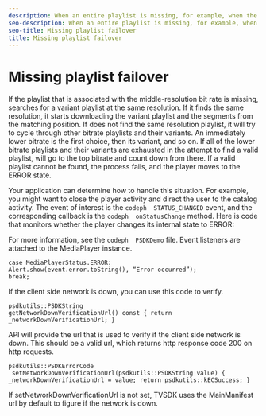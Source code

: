 ```yaml
---
description: When an entire playlist is missing, for example, when the M3U8 file specified in a top-level manifest file does not download, attempts to recover. If it cannot be recovered, your application determines the next step.
seo-description: When an entire playlist is missing, for example, when the M3U8 file specified in a top-level manifest file does not download, attempts to recover. If it cannot be recovered, your application determines the next step.
seo-title: Missing playlist failover
title: Missing playlist failover
---
```


# Missing playlist failover

If the playlist that is associated with the middle-resolution bit rate is missing,  searches for a variant playlist at the same resolution. If it finds the same resolution, it starts downloading the variant playlist and the segments from the matching position. If  does not find the same resolution playlist, it will try to cycle through other bitrate playlists and their variants. An immediately lower bitrate is the first choice, then its variant, and so on. If all of the lower bitrate playlists and their variants are exhausted in the attempt to find a valid playlist,  will go to the top bitrate and count down from there. If a valid playlist cannot be found, the process fails, and the player moves to the ERROR state.

Your application can determine how to handle this situation. For example, you might want to close the player activity and direct the user to the catalog activity. The event of interest is the `codeph  STATUS_CHANGED` event, and the corresponding callback is the `codeph  onStatusChange` method. Here is code that monitors whether the player changes its internal state to ERROR:

For more information, see the `codeph  PSDKDemo` file. Event listeners are attached to the MediaPlayer instance.
```
case MediaPlayerStatus.ERROR: 
Alert.show(event.error.toString(), “Error occurred”); 
break;
```

If the client side network is down, you can use this code to verify.


```
psdkutils::PSDKString 
getNetworkDownVerificationUrl() const { return 
_networkDownVerificationUrl; }
```

API will provide the url that is used to verify if the client side network is down. This should be a valid url, which returns http response code 200 on http requests.


```
psdkutils::PSDKErrorCode 
 setNetworkDownVerificationUrl(psdkutils::PSDKString value) { 
_networkDownVerificationUrl = value; return psdkutils::kECSuccess; }
```

If setNetworkDownVerificationUrl is not set, TVSDK uses the MainManifest url by default to figure if the network is down.

